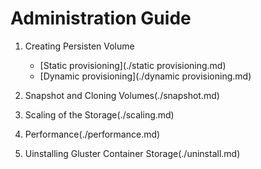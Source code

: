 # Administration Guide

1. Creating Persisten Volume

	*  [Static provisioning](./static provisioning.md)
	*  [Dynamic provisioning](./dynamic provisioning.md)

2. Snapshot and Cloning Volumes(./snapshot.md)

3. Scaling of the Storage(./scaling.md)

4. Performance(./performance.md)

5. Uinstalling Gluster Container Storage(./uninstall.md)
